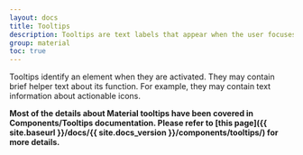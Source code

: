 ```yaml
---
layout: docs
title: Tooltips
description: Tooltips are text labels that appear when the user focuses on, hovers over, or touches an element.
group: material
toc: true
---
```


Tooltips identify an element when they are activated. They may contain brief helper text about its function. For example, they may contain text information about actionable icons.

**Most of the details about Material tooltips have been covered in Components/Tooltips documentation. Please refer to [this page]({{ site.baseurl }}/docs/{{ site.docs_version }}/components/tooltips/) for more details.**
